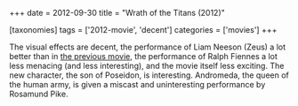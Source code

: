 +++
date = 2012-09-30
title = "Wrath of the Titans (2012)"

[taxonomies]
tags = ['2012-movie', 'decent']
categories = ['movies']
+++

The visual effects are decent, the performance of Liam Neeson (Zeus) a
lot better than in [the previous movie], the performance of Ralph
Fiennes a lot less menacing (and less interesting), and the movie itself
less exciting. The new character, the son of Poseidon, is interesting.
Andromeda, the queen of the human army, is given a miscast and
uninteresting performance by Rosamund Pike.

  [the previous movie]: http://movies.tshepang.net/clash-of-the-titans-2010
